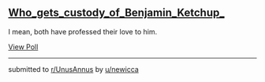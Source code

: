 ## [Who_gets_custody_of_Benjamin_Ketchup_](https://www.reddit.com/r/UnusAnnus/comments/jrvp88/who_gets_custody_of_benjamin_ketchup/)
I mean, both have professed their love to him.

[View Poll](https://www.reddit.com/poll/jrvp88)

---

submitted to [r/UnusAnnus](https://www.reddit.com/r/UnusAnnus) by [u/newicca](https://www.reddit.com/user/newicca)
